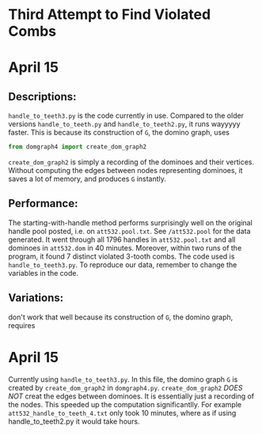 # Third Attempt to Find Violated Combs

# April 15

## Descriptions: 
`handle_to_teeth3.py` is the code currently in use. Compared to the older versions `handle_to_teeth.py` and `handle_to_teeth2.py`, it runs wayyyyy faster. This is because  its construction of `G`, the domino graph, uses 

```python
from domgraph4 import create_dom_graph2 
``` 
`create_dom_graph2` is simply a recording of the dominoes and their vertices. Without computing the edges between nodes representing dominoes, it saves a lot of memory, and produces `G` instantly.

## Performance: 
The starting-with-handle method performs surprisingly well on the original handle pool posted, i.e. on `att532.pool.txt`. See `/att532.pool` for the data generated. It went through all 1796  handles in `att532.pool.txt` and all dominoes in `att532.dom` in 40 minutes. Moreover, within two runs of the program, it found 7 distinct violated 3-tooth combs. The code  used is `handle_to_teeth3.py`. To reproduce our data, remember to change the variables in the code. 

## Variations:  

 don't work that well because its construction of `G`, the domino graph, requires 




# April 15
Currently using `handle_to_teeth3.py`. In this file, the domino graph `G` is created by `create_dom_graph2` in `domgraph4.py`. `create_dom_graph2` *DOES NOT* creat the edges between dominoes. It is essentially just a recording of the nodes. This speeded up the computation significantlly.  For example `att532_handle_to_teeth_4.txt` only took 10 minutes, where as if using handle_to_teeth2.py it would take hours. 


